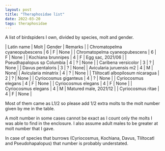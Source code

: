 ```yaml
---
layout: post
title: "Theraphosidae list"
date: 2022-03-20
tags: theraphosidae
---
```


A list of birdspiders I own, divided by species, molt and gender.

| Latin name | Molt | Gender | Remarks |
| Chromatopelma cyaneopubescens | 6 | F | None |
| Chromatopelma cyaneopubescens | 6 | F | None |
| Kochiana brunnipes | 4 | F | Egg sac, 2021/06 |
| Pseudhapalopus sp Columbia | 4 | ? | None |
| Caribena versicolor | 3 | ? | None |
| Davus pentaloris | 3 | ? | None|
| Avicularia juruensis m2 | 4 | M | None|
| Avicularia minatrix | 4 | ? | None |
| Tliltocatl albopilosum nicaragua | 2 | ? | None |
| Cyriocosmus giganteus | 4 | ? | None |
| Cyriocosmus elegans | 4 | F | None |
| Cyriocosmus elegans | 4 | F | None |
| Cyriocosmus elegans | 4 | M | Matured male, 2021/12 |
| Cyriocosmus ritae | 4 | F | None |

Most of them came as L1/2 so please add 1/2 extra molts to the molt number given by me in the table.

A molt number in some cases cannot be exact as I count only the molts I was able to find in the enclosure. I also assume adult males to be greater at molt number that I gave.

In case of species that burrows (Cyriocosmus, Kochiana, Davus, Tliltocatl and Pseudohapalopus) that number is probably understated.
